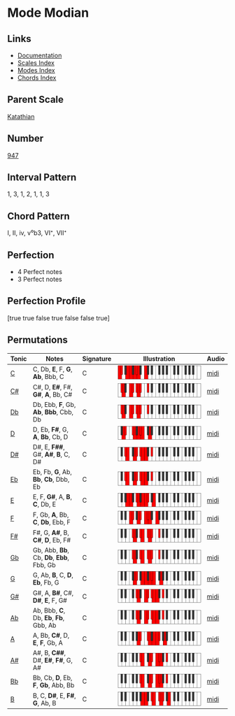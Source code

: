 # Mode Modian

## Links

- [Documentation](README.md)
- [Scales Index](Scales.md)
- [Modes Index](Modes.md)
- [Chords Index](Chords.md)

## Parent Scale

[Katathian](ScaleKatathian.md)

## Number

[947](https://ianring.com/musictheory/scales/947)

## Interval Pattern

1, 3, 1, 2, 1, 1, 3

## Chord Pattern

I, II, iv, v⁰b3, VI⁺, VII⁺

## Perfection

- 4 Perfect notes
- 3 Perfect notes

## Perfection Profile

[true true false true false false true]

## Permutations

| Tonic | Notes | Signature | Illustration | Audio |
|-------|-------|-----------|--------------|-------|
| [C](ModeCNaturalModian.md) | C, Db, **E**, F, **G**, **Ab**, Bbb, C | C | ![CNaturalModian](ModeCNaturalModian.png) | [midi](https://github.com/edipermadi/music/blob/main/docs/ModeCNaturalModian.mid?raw=true) |
| [C#](ModeCSharpModian.md) | C#, D, **E#**, F#, **G#**, **A**, Bb, C# | C | ![CSharpModian](ModeCSharpModian.png) | [midi](https://github.com/edipermadi/music/blob/main/docs/ModeCSharpModian.mid?raw=true) |
| [Db](ModeDFlatModian.md) | Db, Ebb, **F**, Gb, **Ab**, **Bbb**, Cbb, Db | C | ![DFlatModian](ModeDFlatModian.png) | [midi](https://github.com/edipermadi/music/blob/main/docs/ModeDFlatModian.mid?raw=true) |
| [D](ModeDNaturalModian.md) | D, Eb, **F#**, G, **A**, **Bb**, Cb, D | C | ![DNaturalModian](ModeDNaturalModian.png) | [midi](https://github.com/edipermadi/music/blob/main/docs/ModeDNaturalModian.mid?raw=true) |
| [D#](ModeDSharpModian.md) | D#, E, **F##**, G#, **A#**, **B**, C, D# | C | ![DSharpModian](ModeDSharpModian.png) | [midi](https://github.com/edipermadi/music/blob/main/docs/ModeDSharpModian.mid?raw=true) |
| [Eb](ModeEFlatModian.md) | Eb, Fb, **G**, Ab, **Bb**, **Cb**, Dbb, Eb | C | ![EFlatModian](ModeEFlatModian.png) | [midi](https://github.com/edipermadi/music/blob/main/docs/ModeEFlatModian.mid?raw=true) |
| [E](ModeENaturalModian.md) | E, F, **G#**, A, **B**, **C**, Db, E | C | ![ENaturalModian](ModeENaturalModian.png) | [midi](https://github.com/edipermadi/music/blob/main/docs/ModeENaturalModian.mid?raw=true) |
| [F](ModeFNaturalModian.md) | F, Gb, **A**, Bb, **C**, **Db**, Ebb, F | C | ![FNaturalModian](ModeFNaturalModian.png) | [midi](https://github.com/edipermadi/music/blob/main/docs/ModeFNaturalModian.mid?raw=true) |
| [F#](ModeFSharpModian.md) | F#, G, **A#**, B, **C#**, **D**, Eb, F# | C | ![FSharpModian](ModeFSharpModian.png) | [midi](https://github.com/edipermadi/music/blob/main/docs/ModeFSharpModian.mid?raw=true) |
| [Gb](ModeGFlatModian.md) | Gb, Abb, **Bb**, Cb, **Db**, **Ebb**, Fbb, Gb | C | ![GFlatModian](ModeGFlatModian.png) | [midi](https://github.com/edipermadi/music/blob/main/docs/ModeGFlatModian.mid?raw=true) |
| [G](ModeGNaturalModian.md) | G, Ab, **B**, C, **D**, **Eb**, Fb, G | C | ![GNaturalModian](ModeGNaturalModian.png) | [midi](https://github.com/edipermadi/music/blob/main/docs/ModeGNaturalModian.mid?raw=true) |
| [G#](ModeGSharpModian.md) | G#, A, **B#**, C#, **D#**, **E**, F, G# | C | ![GSharpModian](ModeGSharpModian.png) | [midi](https://github.com/edipermadi/music/blob/main/docs/ModeGSharpModian.mid?raw=true) |
| [Ab](ModeAFlatModian.md) | Ab, Bbb, **C**, Db, **Eb**, **Fb**, Gbb, Ab | C | ![AFlatModian](ModeAFlatModian.png) | [midi](https://github.com/edipermadi/music/blob/main/docs/ModeAFlatModian.mid?raw=true) |
| [A](ModeANaturalModian.md) | A, Bb, **C#**, D, **E**, **F**, Gb, A | C | ![ANaturalModian](ModeANaturalModian.png) | [midi](https://github.com/edipermadi/music/blob/main/docs/ModeANaturalModian.mid?raw=true) |
| [A#](ModeASharpModian.md) | A#, B, **C##**, D#, **E#**, **F#**, G, A# | C | ![ASharpModian](ModeASharpModian.png) | [midi](https://github.com/edipermadi/music/blob/main/docs/ModeASharpModian.mid?raw=true) |
| [Bb](ModeBFlatModian.md) | Bb, Cb, **D**, Eb, **F**, **Gb**, Abb, Bb | C | ![BFlatModian](ModeBFlatModian.png) | [midi](https://github.com/edipermadi/music/blob/main/docs/ModeBFlatModian.mid?raw=true) |
| [B](ModeBNaturalModian.md) | B, C, **D#**, E, **F#**, **G**, Ab, B | C | ![BNaturalModian](ModeBNaturalModian.png) | [midi](https://github.com/edipermadi/music/blob/main/docs/ModeBNaturalModian.mid?raw=true) |
